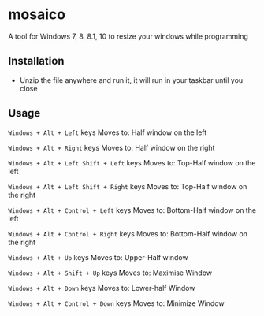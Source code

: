 # mosaico
A tool for Windows 7, 8, 8.1, 10 to resize your windows while programming

## Installation
- Unzip the file anywhere and run it, it will run in your taskbar until you close

## Usage

`Windows + Alt + Left` keys
Moves to: Half window on the left

`Windows + Alt + Right` keys
Moves to: Half window on the right

`Windows + Alt + Left Shift + Left` keys
Moves to: Top-Half window on the left

`Windows + Alt + Left Shift + Right` keys
Moves to: Top-Half window on the right

`Windows + Alt + Control + Left` keys
Moves to: Bottom-Half window on the left

`Windows + Alt + Control + Right` keys
Moves to: Bottom-Half window on the right

`Windows + Alt + Up` keys
Moves to: Upper-Half window

`Windows + Alt + Shift + Up` keys
Moves to: Maximise Window

`Windows + Alt + Down` keys
Moves to: Lower-half Window

`Windows + Alt + Control + Down` keys
Moves to: Minimize Window
